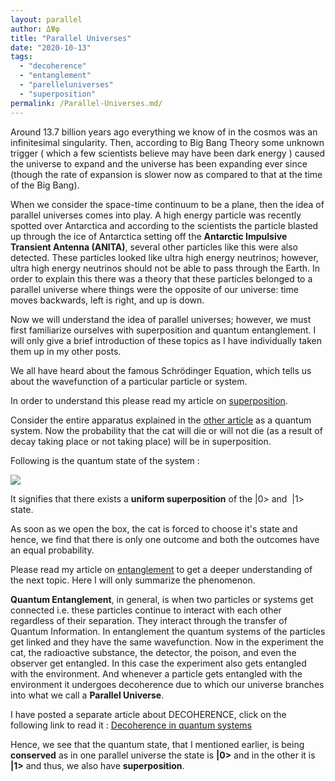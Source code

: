 ```yaml
---
layout: parallel
author: ΔΨφ
title: "Parallel Universes"
date: "2020-10-13"
tags: 
  - "decoherence"
  - "entanglement"
  - "parelleluniverses"
  - "superposition"
permalink: /Parallel-Universes.md/
---
```


Around 13.7 billion years ago everything we know of in the cosmos was an infinitesimal singularity. Then, according to Big Bang Theory some unknown trigger ( which a few scientists believe may have been dark energy ) caused the universe to expand and the universe has been expanding ever since (though the rate of expansion is slower now as compared to that at the time of the Big Bang).

When we consider the space-time continuum to be a plane, then the idea of parallel universes comes into play. A high energy particle was recently spotted over Antarctica and according to the scientists the particle blasted up through the ice of Antarctica setting off the **Antarctic Impulsive Transient Antenna (ANITA)**, several other particles like this were also detected. These particles looked like ultra high energy neutrinos; however, ultra high energy neutrinos should not be able to pass through the Earth. In order to explain this there was a theory that these particles belonged to a parallel universe where things were the opposite of our universe: time moves backwards, left is right, and up is down.

Now we will understand the idea of parallel universes; however, we must first familiarize ourselves with superposition and quantum entanglement. I will only give a brief introduction of these topics as I have individually taken them up in my other posts.

We all have heard about the famous Schrödinger Equation, which tells us about the wavefunction of a particular particle or system.

In order to understand this please read my article on [superposition](https://deltapsifi.wordpress.com/2020/11/12/quantum-superposition/).

Consider the entire apparatus explained in the [other article](https://deltapsifi.wordpress.com/2020/11/12/quantum-superposition/) as a quantum system. Now the probability that the cat will die or will not die (as a result of decay taking place or not taking place) will be in superposition.

Following is the quantum state of the system :

![](https://deltapsifi.files.wordpress.com/2020/10/image-9.png?w=172)

It signifies that there exists a **uniform superposition** of the |0> and  |1> state.

As soon as we open the box, the cat is forced to choose it's state and hence, we find that there is only one outcome and both the outcomes have an equal probability.

Please read my article on [entanglement](/2020-09-11-Spooky-Action-at-a-Distance.md/) to get a deeper understanding of the next topic. Here I will only summarize the phenomenon.

**Quantum Entanglement**, in general, is when two particles or systems get connected i.e. these particles continue to interact with each other regardless of their separation. They interact through the transfer of Quantum Information. In entanglement the quantum systems of the particles get linked and they have the same wavefunction. Now in the experiment the cat, the radioactive substance, the detector, the poison, and even the observer get entangled. In this case the experiment also gets entangled with the environment. And whenever a particle gets entangled with the environment it undergoes decoherence due to which our universe branches into what we call a **Parallel Universe**.

I have posted a separate article about DECOHERENCE, click on the following link to read it : [Decoherence in quantum systems](/2020-09-09-Decoherence-in-Quantum-Systems.md/)

Hence, we see that the quantum state, that I mentioned earlier, is being **conserved** as in one parallel universe the state is **|0>** and in the other it is **|1>** and thus, we also have **superposition**.
